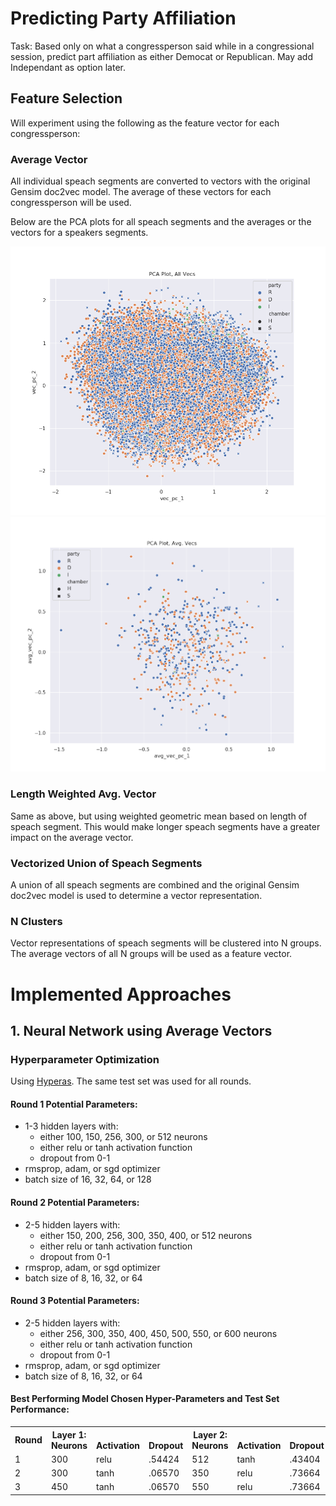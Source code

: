 # Predicting Party Affiliation
Task: Based only on what a congressperson said while in a congressional session, predict part affiliation as either Democat or Republican.
May add Independant as option later.

## Feature Selection

Will experiment using the following as the feature vector for each congressperson:

### Average Vector
All individual speach segments are converted to vectors with the original Gensim doc2vec model. The average of these vectors for each congressperson will be used.

Below are the PCA plots for all speach segments and the averages or the vectors for a speakers segments.

![all](https://github.com/RossDeVito/Marat/blob/master/Images/PCA_plot_all_vecs.png)
![avg](https://github.com/RossDeVito/Marat/blob/master/Images/PCA_plot_avg_vecs.png)


### Length Weighted Avg. Vector
Same as above, but using weighted geometric mean based on length of speach segment. This would make longer speach segments have a greater impact on the average vector.

### Vectorized Union of Speach Segments
A union of all speach segments are combined and the original Gensim doc2vec model is used to determine a vector representation.

### N Clusters
Vector representations of speach segments will be clustered into N groups. The average vectors of all N groups will be used as a feature vector.

# Implemented Approaches

## 1. Neural Network using Average Vectors

### Hyperparameter Optimization
Using [Hyperas](https://github.com/maxpumperla/hyperas). The same test set was used for all rounds.

#### Round 1 Potential Parameters:
- 1-3 hidden layers with: 
	- either 100, 150, 256, 300, or 512 neurons
	- either relu or tanh activation function
	- dropout from 0-1
- rmsprop, adam, or sgd optimizer
- batch size of 16, 32, 64, or 128

#### Round 2 Potential Parameters:
- 2-5 hidden layers with: 
	- either 150, 200, 256, 300, 350, 400, or 512 neurons
	- either relu or tanh activation function
	- dropout from 0-1
- rmsprop, adam, or sgd optimizer
- batch size of 8, 16, 32, or 64

#### Round 3 Potential Parameters:
- 2-5 hidden layers with: 
	- either 256, 300, 350, 400, 450, 500, 550, or 600 neurons
	- either relu or tanh activation function
	- dropout from 0-1
- rmsprop, adam, or sgd optimizer
- batch size of 8, 16, 32, or 64

#### Best Performing Model Chosen Hyper-Parameters and Test Set Performance:

<table><tr><th>Round</th><th>Layer 1:<br>Neurons<br></th><th><br>Activation<br></th><th><br>Dropout</th><th>Layer 2:<br>Neurons<br></th><th><br>Activation<br></th><th><br>Dropout<br></th><th>Layer 3:<br>Neurons<br></th><th><br>Activation</th><th><br>Dropout<br></th><th>Optimizer</th><th>Batch Size</th><th>Test Set Accuracy</th><th>Test Set Loss</th></tr><tr><td>1</td><td>300</td><td>relu</td><td>.54424</td><td>512</td><td>tanh</td><td>.43404</td><td>300</td><td>relu</td><td>.69751</td><td>rmsprop</td><td>16</td><td>0.9259259281335054</td><td>0.5632826244389569</td></tr><tr><td>2</td><td>300</td><td>tanh</td><td>.06570</td><td>350</td><td>relu</td><td>.73664</td><td>512</td><td>relu</td><td>.78715</td><td>adam</td><td>16</td><td>0.9351851851851852</td><td>0.7920230677765276</td></tr><tr><td>3</td><td>450</td><td>tanh</td><td>.06570</td><td>550</td><td>relu</td><td>.73664</td><td>600</td><td>relu</td><td>.78715</td><td>adam</td><td>16</td><td>0.907407405199828</td><td>0.6660188585519791</td></tr></table>